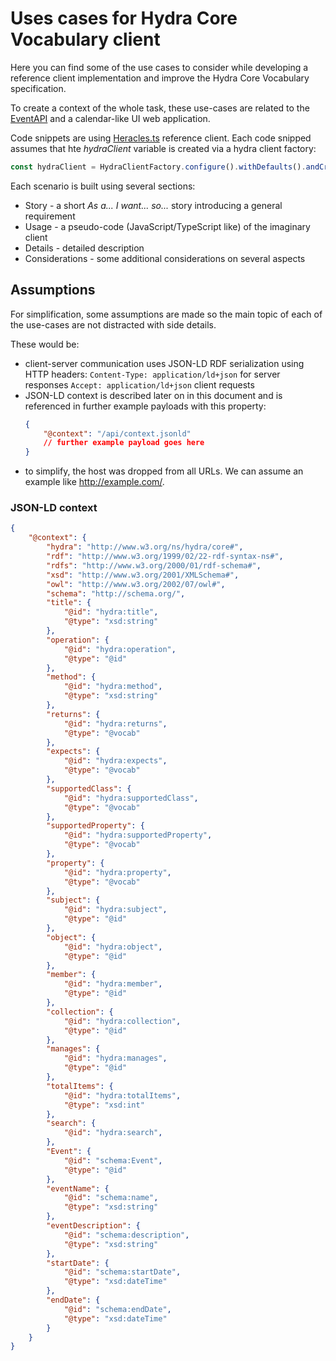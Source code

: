 # Uses cases for Hydra Core Vocabulary client

Here you can find some of the use cases to consider while developing a reference client implementation and
improve the Hydra Core Vocabulary specification.

To create a context of the whole task, these use-cases are related to the
[EventAPI](https://github.com/lanthaler/EventApiDemo) and a calendar-like UI web application.

Code snippets are using [Heracles.ts](https://github.com/HydraCG/Heracles.ts) reference client.
Each code snipped assumes that hte _hydraClient_ variable is created via a hydra client factory:
```typescript
const hydraClient = HydraClientFactory.configure().withDefaults().andCreate();
```

Each scenario is built using several sections:

- Story - a short _As a... I want... so..._ story introducing a general requirement
- Usage - a pseudo-code (JavaScript/TypeScript like) of the imaginary client
- Details - detailed description
- Considerations - some additional considerations on several aspects


## Assumptions

For simplification, some assumptions are made so the main topic of each of the use-cases are not distracted with side details.

These would be:

- client-server communication uses JSON-LD RDF serialization using HTTP headers:
  `Content-Type: application/ld+json` for server responses
  `Accept: application/ld+json` client requests
- JSON-LD context is described later on in this document and is referenced in further example
  payloads with this property:
  ```json
  {
      "@context": "/api/context.jsonld"
      // further example payload goes here
  }
  ```
- to simplify, the host was dropped from all URLs. We can assume an example like http://example.com/.


### JSON-LD context

```json
{
    "@context": {
        "hydra": "http://www.w3.org/ns/hydra/core#",
        "rdf": "http://www.w3.org/1999/02/22-rdf-syntax-ns#",
        "rdfs": "http://www.w3.org/2000/01/rdf-schema#",
        "xsd": "http://www.w3.org/2001/XMLSchema#",
        "owl": "http://www.w3.org/2002/07/owl#",
        "schema": "http://schema.org/",
        "title": {
            "@id": "hydra:title",
            "@type": "xsd:string"
        },
        "operation": {
            "@id": "hydra:operation",
            "@type": "@id"
        },
        "method": {
            "@id": "hydra:method",
            "@type": "xsd:string"
        },
        "returns": {
            "@id": "hydra:returns",
            "@type": "@vocab"
        },
        "expects": {
            "@id": "hydra:expects",
            "@type": "@vocab"
        },
        "supportedClass": {
            "@id": "hydra:supportedClass",
            "@type": "@vocab"
        },
        "supportedProperty": {
            "@id": "hydra:supportedProperty",
            "@type": "@vocab"
        },
        "property": {
            "@id": "hydra:property",
            "@type": "@vocab"
        },
        "subject": {
            "@id": "hydra:subject",
            "@type": "@id"
        },
        "object": {
            "@id": "hydra:object",
            "@type": "@id"
        },
        "member": {
            "@id": "hydra:member",
            "@type": "@id"
        },
        "collection": {
            "@id": "hydra:collection",
            "@type": "@id"
        },
        "manages": {
            "@id": "hydra:manages",
            "@type": "@id"
        },
        "totalItems": {
            "@id": "hydra:totalItems",
            "@type": "xsd:int"
        },
        "search": {
            "@id": "hydra:search",
        },
        "Event": {
            "@id": "schema:Event",
            "@type": "@id"
        },
        "eventName": {
            "@id": "schema:name",
            "@type": "xsd:string"
        },
        "eventDescription": {
            "@id": "schema:description",
            "@type": "xsd:string"
        },
        "startDate": {
            "@id": "schema:startDate",
            "@type": "xsd:dateTime"
        },
        "endDate": {
            "@id": "schema:endDate",
            "@type": "xsd:dateTime"
        }
    }
}
```
